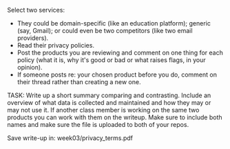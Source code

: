 Select two services: 
* They could be domain-specific (like an education platform); generic (say, Gmail); or could even be two competitors (like two email providers).
* Read their privacy policies.
* Post the products you are reviewing and comment on one thing for each policy (what it is, why it's good or bad or what raises flags, in your opinion).
* If someone posts re: your chosen product before you do, comment on their thread rather than creating a new one.

TASK: Write up a short summary comparing and contrasting. Include an overview of what data is collected and maintained and how they may or may not use it.
If another class member is working on the same two products you can work with them on the writeup. Make sure to include both names and make sure the file is uploaded to both of your repos.

Save write-up in: week03/privacy_terms.pdf
